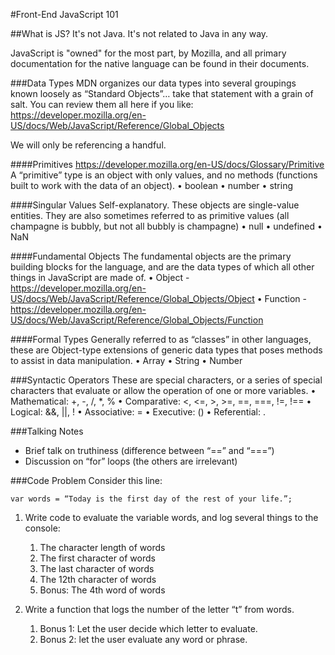 #Front-End JavaScript 101

##What is JS?
It's not Java. It's not related to Java in any way.

JavaScript is "owned" for the most part, by Mozilla, and all primary documentation for the native language can be found in their documents.

###Data Types
MDN organizes our data types into several groupings known loosely as “Standard Objects”… take that statement with a grain of salt.
You can review them all here if you like: https://developer.mozilla.org/en-US/docs/Web/JavaScript/Reference/Global_Objects 

We will only be referencing a handful.

####Primitives
https://developer.mozilla.org/en-US/docs/Glossary/Primitive 
A “primitive” type is an object with only values, and no methods (functions built to work with the data of an object).
•	boolean
•	number
•	string

####Singular Values
Self-explanatory. These objects are single-value entities. They are also sometimes referred to as primitive values (all champagne is bubbly, but not all bubbly is champagne)
•	null
•	undefined
•	NaN

####Fundamental Objects
The fundamental objects are the primary building blocks for the language, and are the data types of which all other things in JavaScript are made of.
•	Object - https://developer.mozilla.org/en-US/docs/Web/JavaScript/Reference/Global_Objects/Object 
•	Function - https://developer.mozilla.org/en-US/docs/Web/JavaScript/Reference/Global_Objects/Function 

####Formal Types
Generally referred to as “classes” in other languages, these are Object-type extensions of generic data types that poses methods to assist in data manipulation.
•	Array
•	String 
•	Number

###Syntactic Operators
These are special characters, or a series of special characters that evaluate or allow the operation of one or more variables.
•	Mathematical: +, -, /, *, %
•	Comparative: <, <=, >, >=, ==, ===, !=, !==
•	Logical: &&, ||,  !
•	Associative: =
•	Executive: ()
•	Referential: .

###Talking Notes
* Brief talk on truthiness (difference between “==” and “===”)
* Discussion on “for” loops (the others are irrelevant)

###Code Problem
Consider this line:
```
var words = “Today is the first day of the rest of your life.”;
```

1. Write code to evaluate the variable words, and log several things to the console:
    1. The character length of words
    2. The first character of words
    3. The last character of words
    4. The 12th character of words
    5. Bonus: The 4th word of words

2. Write a function that logs the number of the letter “t” from words.
    1. Bonus 1: Let the user decide which letter to evaluate.
    2. Bonus 2: let the user evaluate any word or phrase.
    
